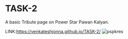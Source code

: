 # TASK-2
A basic Tribute page on Power Star Pawan Kalyan.


LINK:https://venkateshjonna.github.io/TASK-2/
[](url)
![pspkres](https://github.com/venkateshjonna/TASK-2/assets/110156731/2e3754da-11cd-4b80-a6bc-36a1f084a981)
